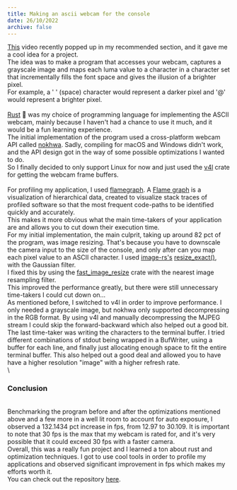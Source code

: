 ```yaml
---
title: Making an ascii webcam for the console
date: 26/10/2022
archive: false
---
```


[This](https://www.youtube.com/watch?v=QMYfkOtYYlg) video recently popped up in my recommended section, and it gave me a cool idea for a project.
\
The idea was to make a program that accesses your webcam, captures a grayscale image and maps each luma value to a character in a character set that incrementally fills the font space and gives the 
illusion of a brighter pixel.
\
For example, a ' ' (space) character would represent a darker pixel and '@' would represent a brighter pixel.
\
\
[Rust](https://www.rust-lang.org/) 🦀 was my choice of programming language for implementing the ASCII webcam, mainly because I haven't had a chance to use it much, and it would be a fun learning experience.
\
The initial implementation of the program used a cross-platform webcam API called [nokhwa](https://crates.io/crates/nokhwa). Sadly, compiling for macOS and Windows didn't work, and the API design got in the way of some possible optimizations I wanted to do.
\
So I finally decided to only support Linux for now and just used the [v4l](https://crates.io/crates/v4l) crate for getting the webcam frame buffers.
\
\
For profiling my application, I used [flamegraph](https://github.com/flamegraph-rs/flamegraph). A [Flame graph](https://www.brendangregg.com/flamegraphs.html) is a visualization of hierarchical data, created to visualize stack traces of profiled software so that the most frequent code-paths to be identified quickly and accurately.
\
This makes it more obvious what the main time-takers of your application are and allows you to cut down their execution time.
\
For my initial implementation, the main culprit, taking up around 82 pct of the program, was image resizing. That's because you have to downscale the camera input to the size of the console, and only after can you map each pixel value to an ASCII character. I used [image-rs's](https://crates.io/crates/image) [resize_exact()](https://docs.rs/image/latest/image/enum.DynamicImage.html#method.resize_exact), with the Gaussian filter.
\
I fixed this by using the [fast_image_resize](https://crates.io/crates/fast_image_resize) crate with the nearest image resampling filter.
\
This improved the performance greatly, but there were still unnecessary time-takers I could cut down on…
\
As mentioned before, I switched to v4l in order to improve performance. I only needed a grayscale image, but nokhwa only supported decompressing in the RGB format. By using v4l and manually decompressing the MJPEG stream I could skip the forward-backward which also helped out a good bit.
\
The last time-taker was writing the characters to the terminal buffer. I tried different combinations of stdout being wrapped in a BufWriter, using a buffer for each line, and finally just allocating enough space to fit the entire terminal buffer. This also helped out a good deal and allowed you to have have a higher resolution "image" with a higher refresh rate.
\
\
### Conclusion
\
Benchmarking the program before and after the optimizations mentioned above and a few more in a well lit room to account for auto exposure, I observed a 132.1434 pct increase in fps, from 12.97 to 30.109. It is important to note that 30 fps is the max that my webcam is rated for, and it's very possible that it could exceed 30 fps with a faster camera.
\
Overall, this was a really fun project and I learned a ton about rust and optimization techniques. I got to use cool tools in order to profile my applications and observed significant improvement in fps which makes my efforts worth it.
\
You can check out the repository [here](https://github.com/vilhelmbergsoe/asciicam.git).
